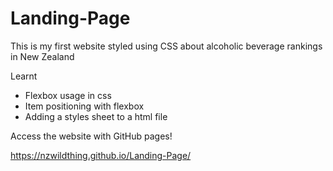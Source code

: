 # Landing-Page

This is my first website styled using CSS about alcoholic beverage rankings in New Zealand

Learnt

- Flexbox usage in css
- Item positioning with flexbox
- Adding a styles sheet to a html file

Access the website with GitHub pages!

https://nzwildthing.github.io/Landing-Page/
